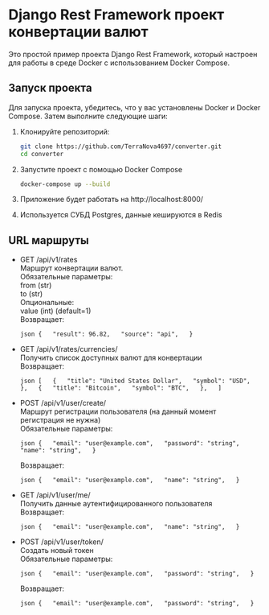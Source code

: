 # Django Rest Framework проект конвертации валют

Это простой пример проекта Django Rest Framework, который настроен для работы в среде Docker с использованием Docker Compose.

## Запуск проекта

Для запуска проекта, убедитесь, что у вас установлены Docker и Docker Compose. Затем выполните следующие шаги:

1. Клонируйте репозиторий:

   ```bash
   git clone https://github.com/TerraNova4697/converter.git
   cd converter

2. Запустите проект с помощью Docker Compose

   ```bash
   docker-compose up --build

3. Приложение будет работать на http://localhost:8000/

4. Используется СУБД Postgres, данные кешируются в Redis

## URL маршруты

- GET /api/v1/rates  
    Маршрут конвертации валют.  
    Обязательные параметры:  
        from (str)  
        to (str)  
    Опциональные:  
        value (int) (default=1)  
    Возвращает:
        <pre>
        ```json
           {  
               "result": 96.82,  
               "source": "api",  
           }  
        ```
        </pre>
- GET /api/v1/rates/currencies/  
    Получить список доступных валют для конвертации  
    Возвращает:  
        <pre>
        ```json
        [  
            {  
                "title": "United States Dollar",  
                "symbol": "USD",  
            },  
            {  
                "title": "Bitcoin",  
                "symbol": "BTC",  
            },  
        ]  
        ```
        </pre>

- POST /api/v1/user/create/  
    Маршрут регистрации пользователя (на данный момент регистрация не нужна)  
    Обязательные параметры:  
        <pre>
        ```json
        {  
            "email": "user@example.com",  
            "password": "string",  
            "name": "string",  
        }  
        ```
        </pre>
    Возвращает:  
        <pre>
        ```json
        {  
            "email": "user@example.com",  
            "name": "string",  
        }  
        ```
        </pre>

- GET /api/v1/user/me/  
    Получить данные аутентифицированного пользователя  
    Возвращает:  
        <pre>
        ```json
        {  
            "email": "user@example.com",  
            "name": "string",  
        }  
        ```
        </pre>

- POST /api/v1/user/token/  
    Создать новый токен  
    Обязательные параметры:  
        <pre>
        ```json
        {  
            "email": "user@example.com",  
            "password": "string",  
        }  
        ```
        </pre>
    Возвращает:  
        <pre>
        ```json
        {  
            "email": "user@example.com",  
            "password": "string",  
        }  
        ```
        </pre>
